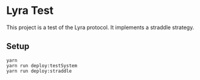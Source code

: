 # Lyra Test

This project is a test of the Lyra protocol. It implements a straddle strategy.

## Setup
```shell
yarn
yarn run deploy:testSystem
yarn run deploy:straddle
```
